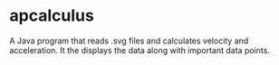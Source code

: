 # apcalculus
A Java program that reads .svg files and calculates velocity and acceleration. It the displays the data along with important data points.
